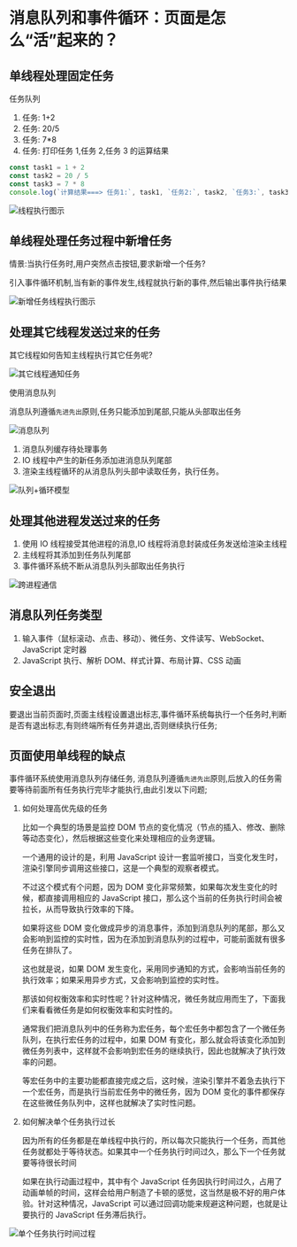 # 消息队列和事件循环：页面是怎么“活”起来的？

## 单线程处理固定任务

任务队列

1. 任务: 1+2
2. 任务: 20/5
3. 任务: 7\*8
4. 任务: 打印任务 1,任务 2,任务 3 的运算结果

```js
const task1 = 1 + 2
const task2 = 20 / 5
const task3 = 7 * 8
console.log(`计算结果===> 任务1:`, task1, `任务2:`, task2, `任务3:`, task3)
```

![线程执行图示](../images/04/task1.png)

## 单线程处理任务过程中新增任务

情景:当执行任务时,用户突然点击按钮,要求新增一个任务?

引入事件循环机制,当有新的事件发生,线程就执行新的事件,然后输出事件执行结果

![新增任务线程执行图示](../images/04/task2.png)

## 处理其它线程发送过来的任务

其它线程如何告知主线程执行其它任务呢?

![其它线程通知任务](../images/04/process.png)

使用消息队列

消息队列遵循`先进先出`原则,任务只能添加到尾部,只能从头部取出任务

![消息队列](../images/04/queue.png)

1. 消息队列缓存待处理事务
2. IO 线程中产生的新任务添加进消息队列尾部
3. 渲染主线程循环的从消息队列头部中读取任务，执行任务。

![队列+循环模型](../images/04/task3.png)

## 处理其他进程发送过来的任务

1. 使用 IO 线程接受其他进程的消息,IO 线程将消息封装成任务发送给渲染主线程
2. 主线程将其添加到任务队列尾部
3. 事件循环系统不断从消息队列头部取出任务执行

![跨进程通信](../images/04/task4.png)

## 消息队列任务类型

1. 输入事件（鼠标滚动、点击、移动）、微任务、文件读写、WebSocket、JavaScript 定时器
2. JavaScript 执行、解析 DOM、样式计算、布局计算、CSS 动画

## 安全退出

要退出当前页面时,页面主线程设置退出标志,事件循环系统每执行一个任务时,判断是否有退出标志,有则终端所有任务并退出,否则继续执行任务;

## 页面使用单线程的缺点

事件循环系统使用消息队列存储任务, 消息队列遵循`先进先出`原则,后放入的任务需要等待前面所有任务执行完毕才能执行,由此引发以下问题;

1. 如何处理高优先级的任务

   比如一个典型的场景是监控 DOM 节点的变化情况（节点的插入、修改、删除等动态变化），然后根据这些变化来处理相应的业务逻辑。

   一个通用的设计的是，利用 JavaScript 设计一套监听接口，当变化发生时，渲染引擎同步调用这些接口，这是一个典型的观察者模式。

   不过这个模式有个问题，因为 DOM 变化非常频繁，如果每次发生变化的时候，都直接调用相应的 JavaScript 接口，那么这个当前的任务执行时间会被拉长，从而导致执行效率的下降。

   如果将这些 DOM 变化做成异步的消息事件，添加到消息队列的尾部，那么又会影响到监控的实时性，因为在添加到消息队列的过程中，可能前面就有很多任务在排队了。

   这也就是说，如果 DOM 发生变化，采用同步通知的方式，会影响当前任务的执行效率；如果采用异步方式，又会影响到监控的实时性。

   那该如何权衡效率和实时性呢？针对这种情况，微任务就应用而生了，下面我们来看看微任务是如何权衡效率和实时性的。

   通常我们把消息队列中的任务称为宏任务，每个宏任务中都包含了一个微任务队列，在执行宏任务的过程中，如果 DOM 有变化，那么就会将该变化添加到微任务列表中，这样就不会影响到宏任务的继续执行，因此也就解决了执行效率的问题。

   等宏任务中的主要功能都直接完成之后，这时候，渲染引擎并不着急去执行下一个宏任务，而是执行当前宏任务中的微任务，因为 DOM 变化的事件都保存在这些微任务队列中，这样也就解决了实时性问题。

2. 如何解决单个任务执行过长

   因为所有的任务都是在单线程中执行的，所以每次只能执行一个任务，而其他任务就都处于等待状态。如果其中一个任务执行时间过久，那么下一个任务就要等待很长时间

   如果在执行动画过程中，其中有个 JavaScript 任务因执行时间过久，占用了动画单帧的时间，这样会给用户制造了卡顿的感觉，这当然是极不好的用户体验。针对这种情况，JavaScript 可以通过回调功能来规避这种问题，也就是让要执行的 JavaScript 任务滞后执行。

![单个任务执行时间过程](../images/04/block.png)
